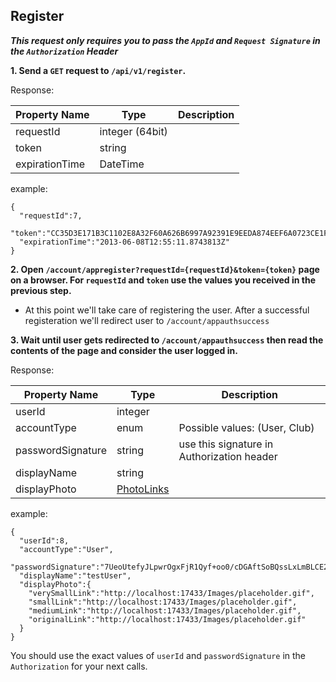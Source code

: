 Register
-
***This request only requires you to pass the `AppId` and `Request Signature` in the `Authorization` Header***

**1. Send a `GET` request to `/api/v1/register`.**

Response:

|Property Name|Type|Description|
|-------------|----|-----------|
|requestId|integer (64bit)||
|token|string||
|expirationTime|DateTime||

example:

    {
      "requestId":7,
      "token":"CC35D3E171B3C1102E8A32F60A626B6997A92391E9EEDA874EEF6A0723CE1F6EE31C5109FBBCF5A07200A8A5A63447B16DB77FDDBDC41BC83DCB4EC22A2557B0",
      "expirationTime":"2013-06-08T12:55:11.8743813Z"
    }

**2. Open `/account/appregister?requestId={requestId}&token={token}` page on a browser. For `requestId` and `token` use the values you received in the previous step.**
* At this point we'll take care of registering the user. After a successful registeration we'll redirect user to `/account/appauthsuccess`

**3. Wait until user gets redirected to `/account/appauthsuccess` then read the contents of the page and consider the user logged in.**

Response:

|Property Name|Type|Description|
|-------------|----|-----------|
|userId|integer||
|accountType|enum|Possible values: (User, Club)|
|passwordSignature|string|use this signature in Authorization header|
|displayName|string||
|displayPhoto|[PhotoLinks](https://github.com/zazzlife/api-docs/blob/master/objects/PhotoLinks.md)||

example:

    {
      "userId":8,
      "accountType":"User",
      "passwordSignature":"7UeoUtefyJLpwrOgxFjR1Qyf+oo0/cDGAftSoBQssLxLmBLCE2dxpkv62Z7+RZ7+URmb2UMO6enwJofXLa+CKw==",
      "displayName":"testUser",
      "displayPhoto":{
        "verySmallLink":"http://localhost:17433/Images/placeholder.gif",
        "smallLink":"http://localhost:17433/Images/placeholder.gif",
        "mediumLink":"http://localhost:17433/Images/placeholder.gif",
        "originalLink":"http://localhost:17433/Images/placeholder.gif"
      }
    }

You should use the exact values of `userId` and `passwordSignature` in the `Authorization` for your next calls.
